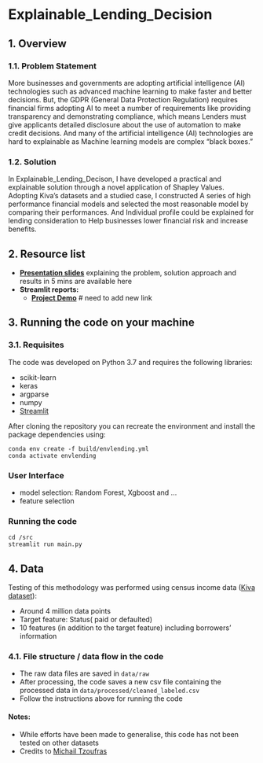 # Explainable_Lending_Decision

## 1. Overview

### 1.1. Problem Statement

More businesses and governments are adopting artificial intelligence (AI) technologies such as advanced machine learning to make faster and better decisions. But, the GDPR (General Data Protection Regulation) requires financial firms adopting AI to meet a number of requirements like providing transparency and demonstrating compliance, which means Lenders must give applicants detailed disclosure about the use of automation to make credit decisions. And many of the artificial intelligence (AI) technologies are hard to explainable as Machine learning models are complex “black boxes.”

### 1.2. Solution

In Explainable_Lending_Decison, I have developed a practical and explainable solution through a novel application of Shapley Values.  Adopting Kiva’s datasets and a studied case, I constructed A series of high performance financial models and selected the most reasonable model by comparing their performances. And Individual profile could be explained for lending consideration to Help businesses lower financial risk and increase benefits.

## 2. Resource list

- [**Presentation slides**](bit.ly/explainable_ff_slides) explaining the problem, solution approach and results in 5 mins are available here
- **Streamlit reports:**
  - [**Project Demo**](https://share.streamlit.io/0.36.0-2Qf24/index.html?id=JDjgoPh55HrSxbKvpthCj2M) # need to add new link

## 3. Running the code on your machine

### 3.1. Requisites
The code was developed on Python 3.7 and requires the following libraries:

- scikit-learn
- keras
- argparse
- numpy
- [Streamlit](https://streamlit.io/secret/docs/index.html)

After cloning the repository you can recreate the environment and install the package dependencies using:

```
conda env create -f build/envlending.yml
conda activate envlending
```

### User Interface
- model selection: Random Forest, Xgboost and  ...
- feature selection

### Running the code
```
cd /src
streamlit run main.py
```
## 4. Data

Testing of this methodology was performed using census income data ([Kiva dataset](https://bigml.com/user/ashikiar/gallery/dataset/52290c30035d0729c1004566)):
- Around 4 million data points
- Target feature: Status( paid or defaulted)
- 10 features (in addition to the target feature) including borrowers’ information


### 4.1. File structure / data flow in the code

- The raw data files are saved in ```data/raw```
- After processing, the code saves a new csv file containing the processed data in ```data/processed/cleaned_labeled.csv```
- Follow the instructions above for running the code

#### Notes:

- While efforts have been made to generalise, this code has not been tested on other datasets
- Credits to [Michail Tzoufras](https://github.com/michail-tzoufras/LendingAtlas)
